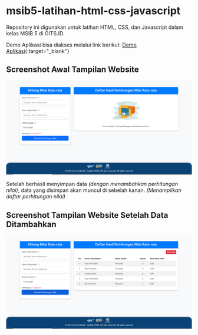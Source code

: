 # msib5-latihan-html-css-javascript

Repository ini digunakan untuk latihan HTML, CSS, dan Javascript dalam kelas MSIB 5 di GITS.ID.

Demo Aplikasi bisa diakses melalui link berikut: [Demo Aplikasi](https://msib5-latihan-html-css-javascript.vercel.app/){:target="_blank"}

## Screenshot Awal Tampilan Website
![Tampilan Awal](images/tampilan-satu.png)

Setelah berhasil menyimpan data _(dengan menambahkan perhitungan nilai)_, data yang disimpan akan muncul di sebelah kanan. _(Menampilkan daftar perhitungan nilai)_

## Screenshot Tampilan Website Setelah Data Ditambahkan
![Tampilan Setelah Data Ditambahkan](images/tampilan-kedua.png)
